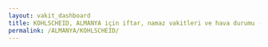 ```yaml
---
layout: vakit_dashboard
title: KOHLSCHEID, ALMANYA için iftar, namaz vakitleri ve hava durumu - ilçe/eyalet seç
permalink: /ALMANYA/KOHLSCHEID/
---
```


<script type="text/javascript">
  var GLOBAL_COUNTRY = 'ALMANYA';
  var GLOBAL_CITY = 'KOHLSCHEID';
  var GLOBAL_STATE = '';
  var lat = 72;
  var lon = 21;
</script>
